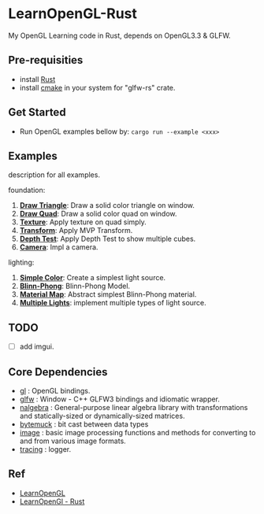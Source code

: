 # LearnOpenGL-Rust

My OpenGL Learning code in Rust, depends on OpenGL3.3 & GLFW.

## Pre-requisities

* install [Rust](https://www.rust-lang.org/tools/install)
* install [cmake](https://cmake.org/download/) in your system for "glfw-rs" crate.

## Get Started

* Run OpenGL examples bellow by: `cargo run --example <xxx>`

## Examples

description for all examples.

foundation:
1. [**Draw Triangle**](examples/foundation/001_draw_triangle.rs): Draw a solid color triangle on window.
2. [**Draw Quad**](examples/foundation/002_draw_quad.rs): Draw a solid color quad on window.
3. [**Texture**](examples/foundation/003_texture.rs): Apply texture on quad simply.
4. [**Transform**](examples/foundation/004_transform.rs): Apply MVP Transform.
5. [**Depth Test**](examples/foundation/005_depth_test.rs): Apply Depth Test to show multiple cubes.
6. [**Camera**](examples/foundation/006_camera.rs): Impl a camera.

lighting:
1. [**Simple Color**](examples/lighting/007_simple_color.rs): Create a simplest light source.
2. [**Blinn-Phong**](examples/lighting/008_blinn_phong.rs): Blinn-Phong Model.
3. [**Material Map**](examples/lighting/009_material_map.rs): Abstract simplest Blinn-Phong material.
4. [**Multiple Lights**](examples/lighting/010_multi_lights.rs): implement multiple types of light source.

## TODO

* [ ] add imgui.

## Core Dependencies

* [gl](https://crates.io/crates/gl) : OpenGL bindings.
* [glfw](https://crates.io/crates/glfw) : Window - C++ GLFW3 bindings and idiomatic wrapper.
* [nalgebra](https://crates.io/crates/nalgebra) : General-purpose linear algebra library with transformations and statically-sized or dynamically-sized matrices.
* [bytemuck](https://crates.io/crates/bytemuck) : bit cast between data types
* [image](https://crates.io/crates/image) : basic image processing functions and methods for converting to and from various image formats.
* [tracing](https://crates.io/crates/tracing) : logger.

## Ref

* [LearnOpenGL](https://learnopengl.com/)
* [LearnOpenGl - Rust](https://rust-tutorials.github.io/learn-opengl/)
